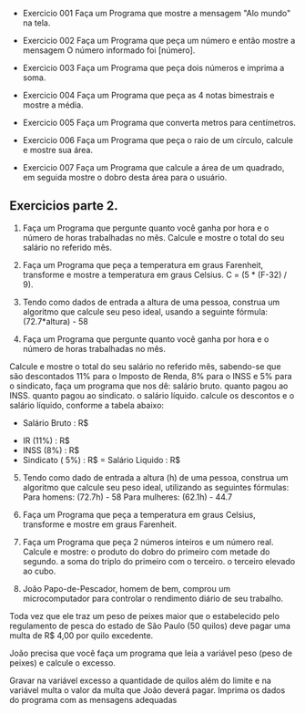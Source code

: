 - Exercicio 001
Faça um Programa que mostre a mensagem "Alo mundo" na tela.

- Exercicio 002
Faça um Programa que peça um número e então mostre a mensagem O número informado foi [número].

- Exercicio 003
Faça um Programa que peça dois números e imprima a soma.

- Exercicio 004
Faça um Programa que peça as 4 notas bimestrais e mostre a média.

- Exercicio 005
Faça um Programa que converta metros para centímetros.

- Exercicio 006
Faça um Programa que peça o raio de um círculo, calcule e mostre sua área.

- Exercicio 007
Faça um Programa que calcule a área de um quadrado, em seguida mostre o dobro desta área para o usuário.

## Exercicios parte 2.

1. Faça um Programa que pergunte quanto você ganha por hora e o número de horas trabalhadas no mês. Calcule e mostre o total do seu salário no referido mês.

2. Faça um Programa que peça a temperatura em graus Farenheit, transforme e mostre a temperatura em graus Celsius. C = (5 * (F-32) / 9).

3. Tendo como dados de entrada a altura de uma pessoa, construa um algoritmo que calcule seu peso ideal, usando a seguinte fórmula: (72.7*altura) - 58

4. Faça um Programa que pergunte quanto você ganha por hora e o número de horas trabalhadas no mês.

Calcule e mostre o total do seu salário no referido mês, sabendo-se que são descontados 11% para o Imposto de Renda, 8% para o INSS e 5% para o sindicato, faça um programa que nos dê: salário bruto. quanto pagou ao INSS. quanto pagou ao sindicato. o salário líquido. calcule os descontos e o salário líquido, conforme a tabela abaixo:
+ Salário Bruto : R$
- IR (11%) : R$
- INSS (8%) : R$
- Sindicato ( 5%) : R$
= Salário Liquido : R$

5. Tendo como dado de entrada a altura (h) de uma pessoa, construa um algoritmo que calcule seu peso ideal, utilizando as seguintes fórmulas: Para homens: (72.7h) - 58 Para mulheres: (62.1h) - 44.7

6. Faça um Programa que peça a temperatura em graus Celsius, transforme e mostre em graus Farenheit.

7. Faça um Programa que peça 2 números inteiros e um número real. Calcule e mostre: o produto do dobro do primeiro com metade do segundo. a soma do triplo do primeiro com o terceiro. o terceiro elevado ao cubo.

8. João Papo-de-Pescador, homem de bem, comprou um microcomputador para controlar o rendimento diário de seu trabalho.

Toda vez que ele traz um peso de peixes maior que o estabelecido pelo regulamento de pesca do estado de São Paulo (50 quilos) deve pagar uma multa de R$ 4,00 por quilo excedente.

João precisa que você faça um programa que leia a variável peso (peso de peixes) e calcule o excesso.

Gravar na variável excesso a quantidade de quilos além do limite e na variável multa o valor da multa que João deverá pagar. Imprima os dados do programa com as mensagens adequadas